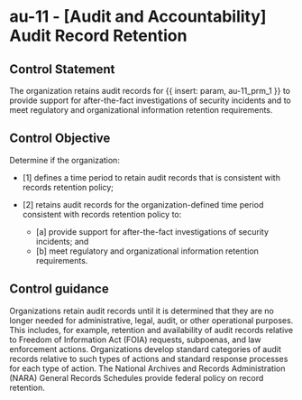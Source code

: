 # au-11 - \[Audit and Accountability\] Audit Record Retention

## Control Statement

The organization retains audit records for {{ insert: param, au-11_prm_1 }} to provide support for after-the-fact investigations of security incidents and to meet regulatory and organizational information retention requirements.

## Control Objective

Determine if the organization:

- \[1\] defines a time period to retain audit records that is consistent with records retention policy;

- \[2\] retains audit records for the organization-defined time period consistent with records retention policy to:

  - \[a\] provide support for after-the-fact investigations of security incidents; and
  - \[b\] meet regulatory and organizational information retention requirements.

## Control guidance

Organizations retain audit records until it is determined that they are no longer needed for administrative, legal, audit, or other operational purposes. This includes, for example, retention and availability of audit records relative to Freedom of Information Act (FOIA) requests, subpoenas, and law enforcement actions. Organizations develop standard categories of audit records relative to such types of actions and standard response processes for each type of action. The National Archives and Records Administration (NARA) General Records Schedules provide federal policy on record retention.
